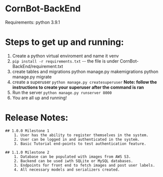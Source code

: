 # CornBot-BackEnd

Requirements:
  python 3.9.1

# Steps to get up and running:
  1. Create a python virtual enviroment and name it venv
  2. `pip install -r requirements.txt`  -- the file is under
   CornBot-BackEnd/requirement.txt
  3. create tables and migrations
    python manage.py makemigrations
    python manage.py migrate
  4. create a superuser
    `python manage.py createsuperuser` **Note: follow the instructions to create your superuser after the command is ran**
  5. Run the server
   `python manage.py runserver 8000`
  6. You are all up and running!
  

  # Release Notes:
    ## 1.0.0 Milestone 1
        1. User has the ability to register themselves in the system.
        2. User can be logged in and authenticated in the system.
        3. Basic Tutorial end-points to test authentication feature.
  
    ## 1.1.0 Milestone 2
        1. Database can be populated with images from AWS S3.
        2. Backend can be used iwth SQLite or MySQL databases. 
        3. Endpoints for front end to fetch images and post user labels. 
        4. All necessary models and serializers created. 
